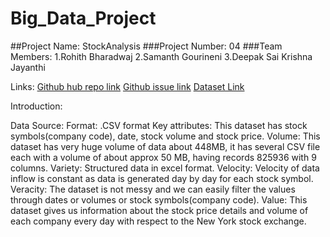 # Big_Data_Project
##Project Name: StockAnalysis
###Project Number: 04
###Team Members:
1.Rohith Bharadwaj
2.Samanth Gourineni
3.Deepak Sai Krishna Jayanthi

Links:
[Github hub repo link](https://github.com/rohithbharadwaj/Big_Data_Project)
[Github issue link](https://github.com/rohithbharadwaj/Big_Data_Project/issues/1)
[Dataset Link](https://www.kaggle.com/cuicuifeng/new-york-stock-exchange-daily-price)

Introduction: 

Data Source:
Format: .CSV format
Key attributes: This dataset has  stock symbols(company code), date, stock volume and stock price.
Volume: This dataset has very huge volume of data about 448MB, it has several CSV file each with a volume of about approx 50 MB, having records 825936 with 9 columns.
Variety: Structured data in excel format.
Velocity: Velocity of data inflow is constant as data is generated day by day for each stock symbol.
Veracity: The dataset is not messy and we can easily filter the values through dates or volumes or stock symbols(company code).
Value: This dataset gives us information about the stock price details and volume of each company every day with respect to the New York stock exchange.

